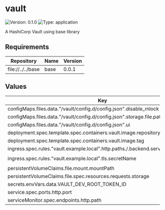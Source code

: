 # vault

![Version: 0.1.0](https://img.shields.io/badge/Version-0.1.0-informational?style=flat-square) ![Type: application](https://img.shields.io/badge/Type-application-informational?style=flat-square)

A HashiCorp Vault using base library

## Requirements

| Repository | Name | Version |
|------------|------|---------|
| file://../../base | base | 0.0.1 |

## Values

| Key | Type | Default | Description |
|-----|------|---------|-------------|
| configMaps.files.data."/vault/config.d/config.json".disable_mlock | bool | `true` |  |
| configMaps.files.data."/vault/config.d/config.json".storage.file.path | string | `"/vault/file"` |  |
| configMaps.files.data."/vault/config.d/config.json".ui | bool | `true` |  |
| deployment.spec.template.spec.containers.vault.image.repository | string | `"hashicorp/vault"` |  |
| deployment.spec.template.spec.containers.vault.image.tag | string | `"1.20.2"` |  |
| ingress.spec.rules."vault.example.local".http.paths./.backend.service.port.number | int | `8200` |  |
| ingress.spec.rules."vault.example.local".tls.secretName | string | `"vault-tls-secret"` |  |
| persistentVolumeClaims.file.mount.mountPath | string | `"/vault/file"` |  |
| persistentVolumeClaims.file.spec.resources.requests.storage | string | `"1Gi"` |  |
| secrets.envVars.data.VAULT_DEV_ROOT_TOKEN_ID | string | `"root"` |  |
| service.spec.ports.http.port | int | `8200` |  |
| serviceMonitor.spec.endpoints.http.path | string | `"/sys/metrics"` |  |

